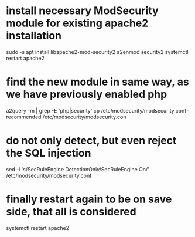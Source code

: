 # install necessary ModSecurity module for existing apache2 installation
sudo -s
apt install libapache2-mod-security2
a2enmod security2
systemctl restart apache2
# find the new module in same way, as we have previously enabled php
a2query -m | grep -E 'php|security'
cp /etc/modsecurity/modsecurity.conf-recommended /etc/modsecurity/modsecurity.con
# do not only detect, but even reject the SQL injection
sed -i 's/SecRuleEngine DetectionOnly/SecRuleEngine On/' /etc/modsecurity/modsecurity.conf
# finally restart again to be on save side, that all is considered
systemctl restart apache2

